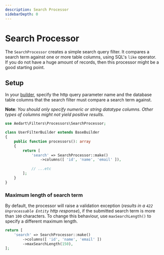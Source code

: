 ```yaml
---
description: Search Processor
sidebarDepth: 0
---
```


# Search Processor

The `SearchProcessor` creates a simple search query filter. It compares a search term against one or more table columns, using SQL's `like` operator.
If you do not have a huge amount of records, then this processor might be a good starting point.

## Setup

In your [builder](../builder.md), specify the http query parameter name and the database table columns that the search filter must compare a search term against. 

**Note**: _You should only specify numeric or string datatype columns. Other types of columns might not yield positive results._

```php
use Aedart\Filters\Processors\SearchProcessor;

class UserFilterBuilder extends BaseBuilder
{
    public function processors(): array
    {
        return [
            'search' => SearchProcessor::make()
                ->columns([ 'id', 'name', 'email' ]),
            
            // ...etc
        ];
    }
}
```

### Maximum length of search term

By default, the processor will raise a validation exception (_results in a `422 Unprocessable Entity` http response_), if the submitted search term is more than `100` characters.
To change this behaviour, use `maxSearchLength()` to specify a different maximum length.

```php
return [
    'search' => SearchProcessor::make()
        ->columns([ 'id', 'name', 'email' ])
        ->maxSearchLength(150),
];
```